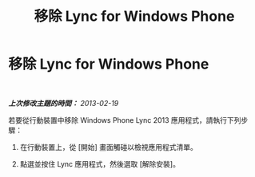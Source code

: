 ﻿---
title: 移除 Lync for Windows Phone
TOCTitle: 移除 Lync for Windows Phone
ms:assetid: b9be6774-51cc-44c1-b5fe-63c984819424
ms:mtpsurl: https://technet.microsoft.com/zh-tw/library/Hh690993(v=OCS.15)
ms:contentKeyID: 52056211
ms.date: 08/24/2015
mtps_version: v=OCS.15
ms.translationtype: HT
---

# 移除 Lync for Windows Phone

 

_**上次修改主題的時間：** 2013-02-19_

若要從行動裝置中移除 Windows Phone Lync 2013 應用程式，請執行下列步驟：

1.  在行動裝置上，從 \[開始\] 畫面觸碰以檢視應用程式清單。

2.  點選並按住 Lync 應用程式，然後選取 \[解除安裝\]。

